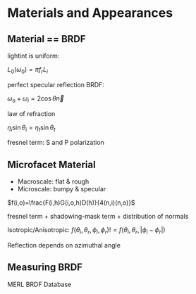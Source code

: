 # Materials and Appearances

## Material == BRDF

lightint is uniform:

$L_0(\omega_0)=\pi f_rL_i$

perfect specular reflection BRDF:

$\omega_o+\omega_i=2\cos\theta\vec{n}$

law of refraction

$\eta_i\sin\theta_i=\eta_t\sin\theta_t$

fresnel term: S and P polarization

## Microfacet Material

- Macroscale: flat & rough
- Microscale: bumpy & specular

$f(i,o)=\frac{F(i,h)G(i,o,h)D(h)}{4(n,i)(n,o)}$

fresnel term + shadowing-mask term + distribution of normals

Isotropic/Anisotropic: $f(\theta_i,\theta_r,\phi_i,\phi_r)!=f(\theta_i,\theta_r,|\phi_i-\phi_r|)$

Reflection depends on azimuthal angle

## Measuring BRDF

MERL BRDF Database
